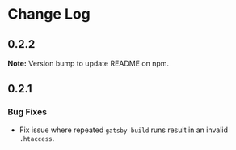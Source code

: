 # Change Log

## 0.2.2

**Note:** Version bump to update README on npm.

## 0.2.1

### Bug Fixes

* Fix issue where repeated `gatsby build` runs result in an invalid `.htaccess`.
